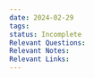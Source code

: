 ```yaml
---
date: 2024-02-29
tags: 
status: Incomplete
Relevant Questions: 
Relevant Notes: 
Relevant Links:
---
```

